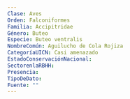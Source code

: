 ```yaml
---
Clase: Aves
Orden: Falconiformes
Familia: Accipitridae
Género: Buteo
Especie: Buteo ventralis
NombreComún: Aguilucho de Cola Rojiza
CategoríaUICN: Casi amenazado
EstadoConservaciónNacional: 
SectorenlaRBHH: 
Presencia: 
TipoDeDato: 
Fuente: ""
---
```

